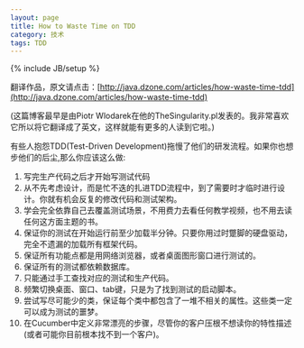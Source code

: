 ```yaml
---
layout: page  
title: How to Waste Time on TDD   
category: 技术  
tags: TDD   
---
```

{% include JB/setup %}

翻译作品，原文请点击：[http://java.dzone.com/articles/how-waste-time-tdd](http://java.dzone.com/articles/how-waste-time-tdd)

(这篇博客最早是由Piotr Wlodarek在他的TheSingularity.pl发表的。我非常喜欢它所以将它翻译成了英文，这样就能有更多的人读到它啦。)

有些人抱怨TDD(Test-Driven Development)拖慢了他们的研发流程。如果你也想步他们的后尘,那么你应该这么做:

1. 写完生产代码之后才开始写测试代码
2. 从不先考虑设计，而是忙不迭的扎进TDD流程中，到了需要时才临时进行设计。你就有机会反复的修改代码和测试架构。   
3. 学会完全依靠自己去覆盖测试场景，不用费力去看任何教学视频，也不用去读任何这方面主题的书。 
4. 保证你的测试在开始运行前至少加载半分钟。只要你用过时蹩脚的硬盘驱动，完全不遗漏的加载所有框架代码。
5. 保证所有功能点都是用网络浏览器，或者桌面图形窗口进行测试的。
6. 保证所有的测试都依赖数据库。
7. 只能通过手工查找对应的测试和生产代码。
8. 频繁切换桌面、窗口、tab键，只是为了找到测试的启动脚本。
9. 尝试写尽可能少的类，保证每个类中都包含了一堆不相关的属性。这些类一定可以成为测试的噩梦。
10. 在Cucumber中定义非常漂亮的步骤，尽管你的客户压根不想读你的特性描述(或者可能你目前根本找不到一个客户)。





























